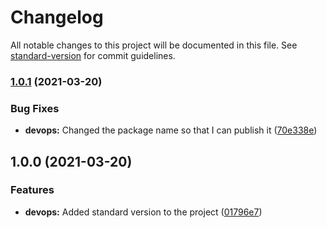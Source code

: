 # Changelog

All notable changes to this project will be documented in this file. See [standard-version](https://github.com/conventional-changelog/standard-version) for commit guidelines.

### [1.0.1](https://github.com/entrostat/get-project-version/compare/v1.0.0...v1.0.1) (2021-03-20)


### Bug Fixes

* **devops:** Changed the package name so that I can publish it ([70e338e](https://github.com/entrostat/get-project-version/commit/70e338e1c4327d2b5f40f825961ddbb0e45afe24))

## 1.0.0 (2021-03-20)


### Features

* **devops:** Added standard version to the project ([01796e7](https://github.com/entrostat/get-project-version/commit/01796e72fa7b75c00a71be8c4abb30549069684b))
